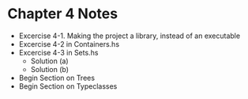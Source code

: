 # Chapter 4 Notes

- Excercise 4-1.
  Making the project a library, instead of an executable
- Excercise 4-2 in Containers.hs
- Excercise 4-3 in Sets.hs
  - Solution (a)
  - Solution (b)
- Begin Section on Trees
- Begin Section on Typeclasses
